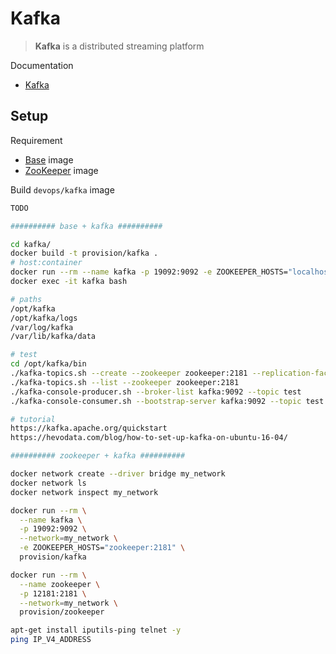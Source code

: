 # Kafka

> **Kafka** is a distributed streaming platform

Documentation

* [Kafka](https://kafka.apache.org)

## Setup

Requirement

* [Base](docker/#base-image) image 
* [ZooKeeper](zookeeper) image

Build `devops/kafka` image
```bash
TODO

########## base + kafka ##########

cd kafka/
docker build -t provision/kafka .
# host:container
docker run --rm --name kafka -p 19092:9092 -e ZOOKEEPER_HOSTS="localhost:2181" provision/kafka
docker exec -it kafka bash

# paths
/opt/kafka
/opt/kafka/logs
/var/log/kafka
/var/lib/kafka/data

# test
cd /opt/kafka/bin
./kafka-topics.sh --create --zookeeper zookeeper:2181 --replication-factor 1 --partitions 1 --topic test
./kafka-topics.sh --list --zookeeper zookeeper:2181
./kafka-console-producer.sh --broker-list kafka:9092 --topic test
./kafka-console-consumer.sh --bootstrap-server kafka:9092 --topic test --from-beginning

# tutorial
https://kafka.apache.org/quickstart
https://hevodata.com/blog/how-to-set-up-kafka-on-ubuntu-16-04/

########## zookeeper + kafka ##########

docker network create --driver bridge my_network
docker network ls
docker network inspect my_network

docker run --rm \
  --name kafka \
  -p 19092:9092 \
  --network=my_network \
  -e ZOOKEEPER_HOSTS="zookeeper:2181" \
  provision/kafka

docker run --rm \
  --name zookeeper \
  -p 12181:2181 \
  --network=my_network \
  provision/zookeeper

apt-get install iputils-ping telnet -y
ping IP_V4_ADDRESS
```

<br>
